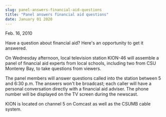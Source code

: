 ```yaml
---
slug: panel-answers-financial-aid-questions
title: "Panel answers financial aid questions"
date: January 01 2020
---
```


 
<p>Feb. 16, 2010</p>
<p>
  Have a question about financial aid? Here's an opportunity to get it answered.
</p>
<p>
  On Wednesday afternoon, local television station KION-46 will assemble a panel
  of financial aid experts from local schools, including two from CSU Monterey
  Bay, to take questions from viewers.
</p>
<p>
  The panel members will answer questions called into the station between 5 and
  6:30 p.m. The answers won't be broadcast; each caller will have a personal
  conversation directly with a financial aid adviser. The phone number will be
  displayed on the TV screen during the newscast.
</p>
<p>
  KION is located on channel 5 on Comcast as well as the CSUMB cable system.
</p>
<p></p>
 
